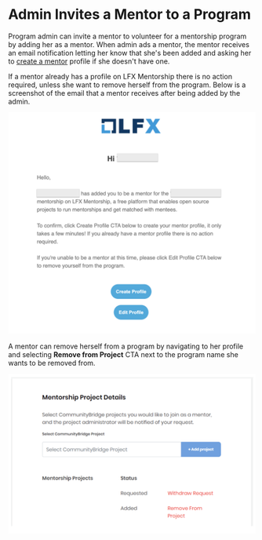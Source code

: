 # Admin Invites a Mentor to a Program

Program admin can invite a mentor to volunteer for a mentorship program by adding her as a mentor. When admin ads a mentor, the mentor receives an email notification letting her know that she's been added and asking her to [create a mentor](../../mentees/create-a-mentee-profile.md) profile if she doesn't have one.

If a mentor already has a profile on LFX Mentorship there is no action required, unless she want to remove herself from the program. Below is a screenshot of the email that a mentor receives after being added by the admin.



![](../../../.gitbook/assets/mentor-invite-email.png)

A mentor can remove herself from a program by navigating to her profile and selecting **Remove from Project** CTA next to the program name she wants to be removed from.

![](../../../.gitbook/assets/remove-from-program.png)

